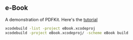 ## e-Book

A demonstration of PDFKit. Here's the [tutorial](https://medium.com/@ji3g4kami/make-a-ebook-reader-with-pdfkit-in-swift-6010f82bd51)

```bash
xcodebuild -list -project eBook.xcodeproj
xcodebuild -project eBook.xcodeproj/ -scheme eBook build
```